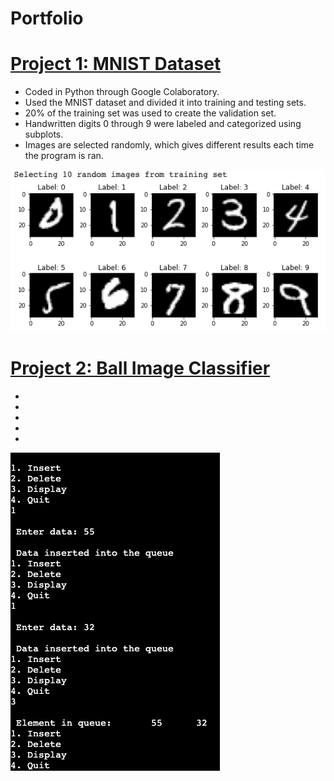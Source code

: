 # Portfolio

# [Project 1: MNIST Dataset](https://github.com/jackswank/portfolio/blob/main/MNIST_Dataset.ipynb) 
* Coded in Python through Google Colaboratory.
* Used the MNIST dataset and divided it into training and testing sets.
* 20% of the training set was used to create the validation set.
* Handwritten digits 0 through 9 were labeled and categorized using subplots.
* Images are selected randomly, which gives different results each time the program is ran.

![](https://github.com/jackswank/portfolio/blob/main/MNIST%20photo.png)


# [Project 2: Ball Image Classifier](https://github.com/jackswank/portfolio/blob/main/Queue.cpp) 
* 
* 
*
* 
* 

![](https://github.com/jackswank/portfolio/blob/main/Queue%20Photo.png)
